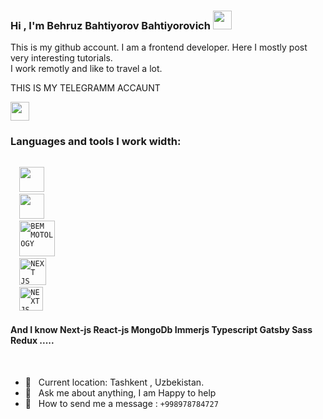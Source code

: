 ### Hi , I'm Behruz Bahtiyorov Bahtiyorovich <img src="https://media.giphy.com/media/hvRJCLFzcasrR4ia7z/giphy.gif" width="30px" height="30px"/>

This is my github account. I am a frontend developer. Here I mostly post very interesting tutorials. <br/>
I work remotly and like to travel a lot.

<div>
  <div class="telgram-link">
    <p>THIS IS MY TELEGRAMM ACCAUNT</p>
      <a href="https://t.me/MusLim_4727">
      <img src="https://papik.pro/uploads/posts/2022-01/1643603259_12-papik-pro-p-logotip-telegram-12.png" width="30px"/>
      </a>
  </div>
</div>

### Languages and tools I work width:

<code>
  <img src="https://upload.wikimedia.org/wikipedia/commons/thumb/9/99/Unofficial_JavaScript_logo_2.svg/2000px-Unofficial_JavaScript_logo_2.svg.png" width="40px"/>
  <img src="https://static.codedojo.ru/assets/images/topics/typescript.png" width="40px"/>
  <img src="https://go.imgsmail.ru/imgpreview?key=11032089c68c599f&mb=imgdb_preview_exp" width="57px" alt="BEM MOTOLOGY"/>
  <img src="https://miro.medium.com/max/1400/1*LvA59wJi3O9jTMQQsw_cRA.png" width="43px" alt="NEXT JS"/>
  <img src="https://miro.medium.com/max/632/1*KTAstxDm8yEG17u94avrXw.png" width="38px" alt="NEXT JS"/>
</code>

#### And I know Next-js React-js MongoDb Immerjs Typescript Gatsby Sass Redux .....

<br/>

- 📍 &nbsp; Current location: Tashkent , Uzbekistan.
- 📜 &nbsp; Ask me about anything, I am Happy to help
- 📲 &nbsp; How to send me a message : <code>+998978784727</code>


